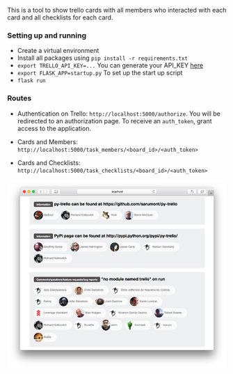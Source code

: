 This is a tool to show trello cards with all members who interacted with each card and all checklists for each card.


### Setting up and running

- Create a virtual environment
- Install all packages using `pip install -r requirements.txt`
- `export TRELLO_API_KEY=...` You can generate your API_KEY [here](https://trello.com/app-key)
- `export FLASK_APP=startup.py` To set up the start up script
- `flask run`

### Routes
- Authentication on Trello: ``http://localhost:5000/authorize``.
You will be redirected to an authorization page. To receive an `auth_token`, grant access to the application.

- Cards and Members: ``http://localhost:5000/task_members/<board_id>/<auth_token>``
- Cards and Checklists: ``http://localhost:5000/task_checklists/<board_id>/<auth_token>``


![Screenshot](https://raw.githubusercontent.com/glaubermagal/trelloso/master/screenshot.png)